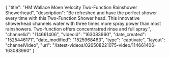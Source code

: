 {
    "title": "HM Wallace Moen Velocity Two-Function Rainshower Showerhead",
    "description": "Be refreshed and have the perfect shower every time with this Two-Function Shower head. This innovative showerhead channels water with three times more spray power than most rainshowers. Two-function offers concentratred rinse and full spray.",
    "channelid": "114661406",
    "videoid": "163083960",
    "date_created": "1525446171",
    "date_modified": "1525968463",
    "type": "captivate",
    "layout": "channelVideo",
    "url": "\/latest-videos\/026508221075-video\/114661406-163083960"
}